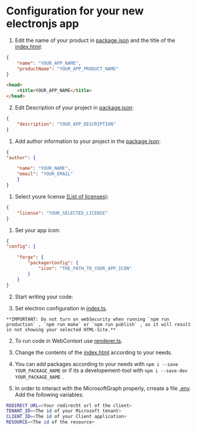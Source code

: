 # Configuration for your new electronjs app

1. Edit the name of your product in [package.json](./package.json) and the title of the [index.html](/src/index.html):

  ```json
  {
      "name": "YOUR_APP_NAME",
      "productName": "YOUR_APP_PRODUCT_NAME"
  }
  ```

  ```html
  <head>
      <title>YOUR_APP_NAME</title>
  </head>
  ```

2. Edit Description of your project in [package.json](./package.json):

```json
{
    "description": "YOUR_APP_DESCRIPTION"
}
```

1. Add author information to your project in the [package.json](./package.json):

```json
{
"author": {

    "name": "YOUR_NAME",
    "email": "YOUR_EMAIL"
    }
}
```

1. Select youre license [(List of licenses)](https://spdx.org/licenses/):

```json
{
    "license": "YOUR_SELECTED_LICENSE"
}
```

1. Set your app icon:

  ```json
  {
  "config": {

      "forge": {
          "packagerConfig": {
              "icon": "THE_PATH_TO_YOUR_APP_ICON"
          }
      }
  }
  ```

2. Start writing your code:

  1. Set electron configuration in [index.ts](/src/index.ts).

    **IMPORTANT: Do not turn on webSecurity when running `npm run production` , `npm run make` or `npm run publish` , as it will result in not showing your selected HTML-Site.**

  2. To run code in WebContext use [renderer.ts](/src/renderer.ts).

  3. Change the contents of the [index.html](/src/index.html) according to your needs.

3. You can add packages according to your needs with `npm i --save YOUR_PACKAGE_NAME` or if its a developement-tool with `npm i --save-dev YOUR_PACKAGE_NAME` .

4. In order to interact with the MicrosoftGraph properly, crreate a file [.env](/.env). Add the following variables:

```bash
REDIRECT_URL=<Your redirecht url of the client>
TENANT_ID=<The id of your Microsoft tenant>
CLIENT_ID=<The id of your Client application>
RESOURCE=<The id of the resource>
```
